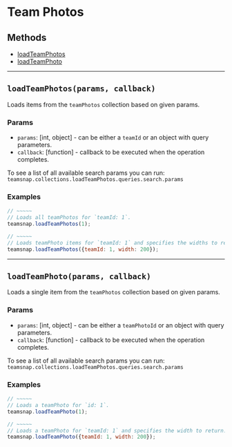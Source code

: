 # Team Photos

## Methods

- [loadTeamPhotos](#loadTeamPhotos)
- [loadTeamPhoto](#loadTeamPhoto)


---
<a id="loadTeamPhotos"></a>
## `loadTeamPhotos(params, callback)`
Loads items from the `teamPhotos` collection based on given params.

### Params
* `params`: [int, object] - can be either a `teamId` or an object with query parameters.
* `callback`: [function] - callback to be executed when the operation completes.

To see a list of all available search params you can run:
`teamsnap.collections.loadTeamPhotos.queries.search.params`

### Examples
```javascript
// ~~~~~
// Loads all teamPhotos for `teamId: 1`.
teamsnap.loadTeamPhotos(1);

// ~~~~~
// Loads teamPhoto items for `teamId: 1` and specifies the widths to return.
teamsnap.loadTeamPhotos({teamId: 1, width: 200});
```


---

<a id="loadTeamPhoto"></a>
## `loadTeamPhoto(params, callback)`
Loads a single item from the `teamPhotos` collection based on given params.

### Params
* `params`: [int, object] - can be either a `teamPhotoId` or an object with query parameters.
* `callback`: [function] - callback to be executed when the operation completes.

To see a list of all available search params you can run:
`teamsnap.collections.loadTeamPhotos.queries.search.params`

### Examples
```javascript
// ~~~~~
// Loads a teamPhoto for `id: 1`.
teamsnap.loadTeamPhoto(1);

// ~~~~~
// Loads a teamPhoto for `teamId: 1` and specifies the width to return.
teamsnap.loadTeamPhoto({teamId: 1, width: 200});
```
